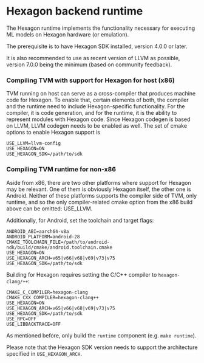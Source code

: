 <!--- Licensed to the Apache Software Foundation (ASF) under one -->
<!--- or more contributor license agreements.  See the NOTICE file -->
<!--- distributed with this work for additional information -->
<!--- regarding copyright ownership.  The ASF licenses this file -->
<!--- to you under the Apache License, Version 2.0 (the -->
<!--- "License"); you may not use this file except in compliance -->
<!--- with the License.  You may obtain a copy of the License at -->

<!---   http://www.apache.org/licenses/LICENSE-2.0 -->

<!--- Unless required by applicable law or agreed to in writing, -->
<!--- software distributed under the License is distributed on an -->
<!--- "AS IS" BASIS, WITHOUT WARRANTIES OR CONDITIONS OF ANY -->
<!--- KIND, either express or implied.  See the License for the -->
<!--- specific language governing permissions and limitations -->
<!--- under the License. -->

# Hexagon backend runtime

The Hexagon runtime implements the functionality necessary for executing ML
models on Hexagon hardware (or emulation).

The prerequisite is to have Hexagon SDK installed, version 4.0.0 or later.

It is also recommended to use as recent version of LLVM as possible, version
7.0.0 being the minimum (based on community feedback).

### Compiling TVM with support for Hexagon for host (x86)

TVM running on host can serve as a cross-compiler that produces machine code
for Hexagon. To enable that, certain elements of both, the compiler and the
runtime need to include Hexagon-specific functionality. For the compiler, it
is code generation, and for the runtime, it is the ability to represent
modules with Hexagon code. Since Hexagon codegen is based on LLVM, LLVM
codegen needs to be enabled as well. The set of cmake options to enable
Hexagon support is
```
USE_LLVM=llvm-config
USE_HEXAGON=ON
USE_HEXAGON_SDK=/path/to/sdk
```

### Compiling TVM runtime for non-x86

Aside from x86, there are two other platforms where support for Hexagon may
be relevant. One of them is obviously Hexagon itself, the other one is
Android. Neither of these platforms supports the compiler side of TVM, only
runtime, and so the only compiler-related cmake option from the x86 build
above can be omitted: USE_LLVM.

Additionally, for Android, set the toolchain and target flags:
```
ANDROID_ABI=aarch64-v8a
ANDROID_PLATFORM=android-28
CMAKE_TOOLCHAIN_FILE=/path/to/android-ndk/build/cmake/android.toolchain.cmake
USE_HEXAGON=ON
USE_HEXAGON_ARCH=v65|v66|v68|v69|v73|v75
USE_HEXAGON_SDK=/path/to/sdk
```

Building for Hexagon requires setting the C/C++ compiler to `hexagon-clang/++`:
```
CMAKE_C_COMPILER=hexagon-clang
CMAKE_CXX_COMPILER=hexagon-clang++
USE_HEXAGON=ON
USE_HEXAGON_ARCH=v65|v66|v68|v69|v73|v75
USE_HEXAGON_SDK=/path/to/sdk
USE_RPC=OFF
USE_LIBBACKTRACE=OFF
```

As mentioned before, only build the `runtime` component (e.g. `make runtime`).

Please note that the Hexagon SDK version needs to support the architecture
specified in `USE_HEXAGON_ARCH`.
